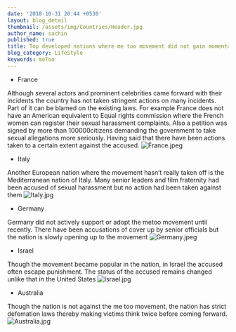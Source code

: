 ```yaml
---
date: '2018-10-31 20:44 +0530'
layout: blog_detail
thumbnail: /assets/img/Countries/Header.jpg
author_name: sachin
published: true
title: Top developed nations where me too movement did not gain momentum
blog_category: LifeStyle
keywords: meToo
---
```

- France

Although several actors and prominent celebrities came forward with their incidents the country has not taken stringent actions on many incidents. Part of it can be blamed on the existing laws. For example France does not have an American equivalent to Equal rights commission where the French women can register their sexual harassment complaints. Also a petition was signed by more than 100000citizens demanding the government to take sexual allegations more seriously. Having said that there have been actions taken to a certain extent against the accused.
![France.jpeg]({{site.baseurl}}/assets/img/Countries/France.jpeg)


- Italy

Another European nation where the movement hasn’t really taken off is the Mediterranean nation of Italy. Many senior leaders and film fraternity had been accused of sexual harassment but no action had been taken against them
![Italy.jpg]({{site.baseurl}}/assets/img/Countries/Italy.jpg)


- Germany

Germany did not actively support or adopt the metoo movement until recently. There have been accusations of cover up by senior officials but the nation is slowly opening up to the movement
![Germany.jpeg]({{site.baseurl}}/assets/img/Countries/Germany.jpeg)


- Israel

Though the movement became popular in the nation, in Israel the accused often escape punishment. The status of the accused remains changed unlike that in the United States
![Israel.jpg]({{site.baseurl}}/assets/img/Countries/Israel.jpg)


- Australia

Though the nation is not against the me too movement, the nation has strict defemation laws thereby making victims think twice before coming forward.  
![Australia.jpg]({{site.baseurl}}/assets/img/Countries/Australia.jpg)

